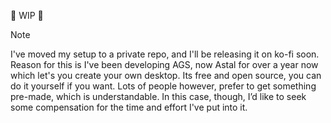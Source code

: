 🚧 WIP 🚧

> [!NOTE]
> I've moved my setup to a private repo, and I'll be releasing it on ko-fi soon.
> Reason for this is I've been developing AGS, now Astal for over a year now
> which let's you create your own desktop. Its free and open source, you can
> do it yourself if you want. Lots of people however, prefer to get something
> pre-made, which is understandable. In this case, though,
> I’d like to seek some compensation for the time and effort I've put into it.
